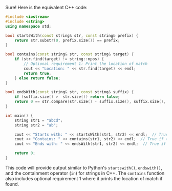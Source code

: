 Sure! Here is the equivalent C++ code:

```cpp
#include <iostream>
#include <string>
using namespace std;

bool startsWith(const string& str, const string& prefix) {
    return str.substr(0, prefix.size()) == prefix;
}

bool contains(const string& str, const string& target) {
    if (str.find(target) != string::npos) {
        // Optional requirement 1: Print the location of match
        cout << "Location: " << str.find(target) << endl;
        return true;
    } else return false;
}

bool endsWith(const string& str, const string& suffix) {
    if (suffix.size() >  str.size()) return false;
    return 0 == str.compare(str.size() - suffix.size(), suffix.size(), suffix);
}

int main() {
    string str1 = "abcd";
    string str2 = "ab";

    cout << "Starts with: " << startsWith(str1, str2) << endl;  // True if the first string starts with second string.
    cout << "Contains: " << contains(str1, str2) << endl;  // True if the first string contains the second string at any location.
    cout << "Ends with: " << endsWith(str1, str2) << endl;  // True if the first string ends with the second string.

    return 0;
}
```
This code will provide output similar to Python's `startswith()`, `endswith()`, and the containment operator (`in`) for strings in C++. The `contains` function also includes optional requirement 1 where it prints the location of match if found.
